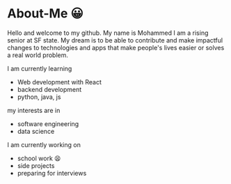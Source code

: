 # About-Me :grinning:

Hello and welcome to my github. My name is Mohammed I am a rising senior at SF state. My dream is to be able to contribute and make impactful changes to
technologies and apps that make people's lives easier or solves a real world problem.

I am currently learning 
- Web development with React
- backend development
- python, java, js

my interests are in
- software engineering
- data science

I am currently working on
- school work 😫
- side projects
- preparing for interviews

